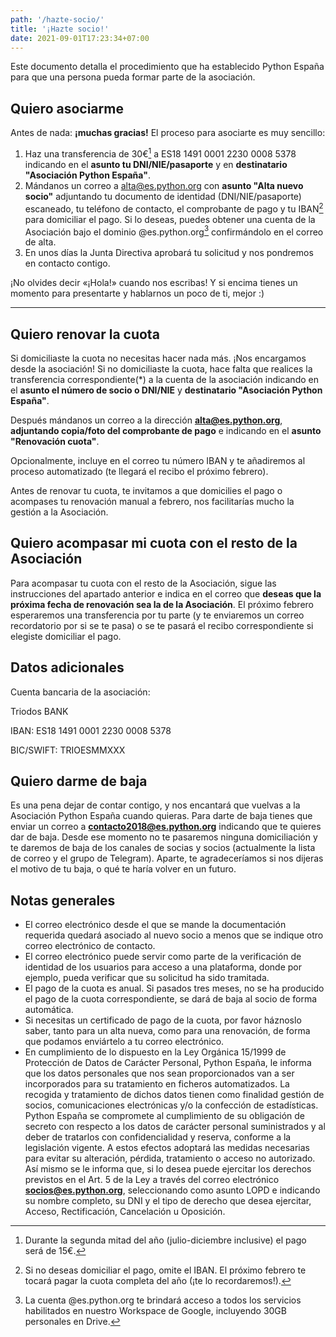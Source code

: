 ```yaml
---
path: '/hazte-socio/'
title: '¡Hazte socio!'
date: 2021-09-01T17:23:34+07:00
---
```


Este documento detalla el procedimiento que ha establecido Python España para que una persona pueda formar parte de la asociación.

## Quiero asociarme

Antes de nada: **¡muchas gracias!** El proceso para asociarte es muy sencillo:

1. Haz una transferencia de 30€[^1] a ES18 1491 0001 2230 0008 5378  indicando en el **asunto tu DNI/NIE/pasaporte** y en **destinatario "Asociación Python España"**.
2. Mándanos un correo a [alta@es.python.org](mailto:alta@es.python.org) con **asunto "Alta nuevo socio"** adjuntando tu documento de identidad (DNI/NIE/pasaporte) escaneado, tu teléfono de contacto, el comprobante de pago y tu IBAN[^2] para domiciliar el pago. Si lo deseas, puedes obtener una cuenta de la Asociación bajo el dominio @es.python.org[^3] confirmándolo en el correo de alta.
3. En unos días la Junta Directiva aprobará tu solicitud y nos pondremos en contacto contigo.

¡No olvides decir «¡Hola!» cuando nos escribas! Y si encima tienes un momento para presentarte y hablarnos un poco de ti, mejor :)

[^1]: Durante la segunda mitad del año (julio-diciembre inclusive) el pago será de 15€.

[^2]: Si no deseas domiciliar el pago, omite el IBAN. El próximo febrero te tocará pagar la cuota completa del año (¡te lo recordaremos!).

[^3]: La cuenta @es.python.org te brindará acceso a todos los servicios habilitados en nuestro Workspace de Google, incluyendo 30GB personales en Drive.

***

## Quiero renovar la cuota
Si domiciliaste la cuota no necesitas hacer nada más. ¡Nos encargamos desde la asociación! Si no domiciliaste la cuota, hace falta que realices la transferencia correspondiente(*) a la cuenta de la asociación indicando en el   **asunto el número de socio o DNI/NIE** y **destinatario "Asociación Python España"**.

Después mándanos un correo a la dirección **alta@es.python.org**, **adjuntando copia/foto del comprobante de pago** e indicando en el **asunto "Renovación cuota"**.

Opcionalmente, incluye en el correo tu número IBAN y te añadiremos al proceso automatizado (te llegará el recibo el próximo febrero).

Antes de renovar tu cuota, te invitamos a que domicilies el pago o acompases tu renovación manual a febrero, nos facilitarías mucho la gestión a la Asociación.

## Quiero acompasar mi cuota con el resto de la Asociación

Para acompasar tu cuota con el resto de la Asociación, sigue las instrucciones del apartado anterior e indica en el correo que **deseas que la próxima fecha de renovación sea la de la Asociación**. El próximo febrero esperaremos una transferencia por tu parte (y te enviaremos un correo recordatorio por si se te pasa) o se te pasará el recibo correspondiente si elegiste domiciliar el pago.

## Datos adicionales

Cuenta bancaria de la asociación:

Triodos BANK

IBAN: ES18 1491 0001 2230 0008 5378

BIC/SWIFT: TRIOESMMXXX

## Quiero darme de baja

Es una pena dejar de contar contigo, y nos encantará que vuelvas a la Asociación Python España cuando quieras. Para darte de baja tienes que enviar un correo a **contacto2018@es.python.org** indicando que te quieres dar de baja. Desde ese momento no te pasaremos ninguna domiciliación y te daremos de baja de los canales de socias y socios (actualmente la lista de correo y el grupo de Telegram). Aparte, te agradeceríamos si nos dijeras el motivo de tu baja, o qué te haría volver en un futuro.

## Notas generales

- El correo electrónico desde el que se mande la documentación requerida quedará asociado al nuevo socio a menos que se indique otro correo electrónico de contacto.
- El correo electrónico puede servir como parte de la verificación de identidad de los usuarios para acceso a una plataforma, donde por ejemplo, pueda verificar que su solicitud ha sido tramitada.
- El pago de la cuota es anual. Si pasados tres meses, no se ha producido el pago de la cuota correspondiente, se dará de baja al socio de forma automática.
- Si necesitas un certificado de pago de la cuota, por favor háznoslo saber, tanto para un alta nueva, como para una renovación, de forma que podamos enviártelo a tu correo electrónico.
- En cumplimiento de lo dispuesto en la Ley Orgánica 15/1999 de Protección de Datos de Carácter Personal, Python España, le informa que los datos personales que nos sean proporcionados van a ser incorporados para su tratamiento en ficheros automatizados. La recogida y tratamiento de dichos datos tienen como finalidad gestión de socios, comunicaciones electrónicas y/o la confección de estadísticas. Python España se compromete al cumplimiento de su obligación de secreto con respecto a los datos de carácter personal suministrados y al deber de tratarlos con confidencialidad y reserva, conforme a la legislación vigente. A estos efectos adoptará las medidas necesarias para evitar su alteración, pérdida, tratamiento o acceso no autorizado. Así mismo se le informa que, si lo desea puede ejercitar los derechos previstos en el Art. 5 de la Ley a través del correo electrónico **socios@es.python.org**, seleccionando como asunto LOPD e indicando su nombre completo, su DNI y el tipo de derecho que desea ejercitar, Acceso, Rectificación, Cancelación u Oposición.
